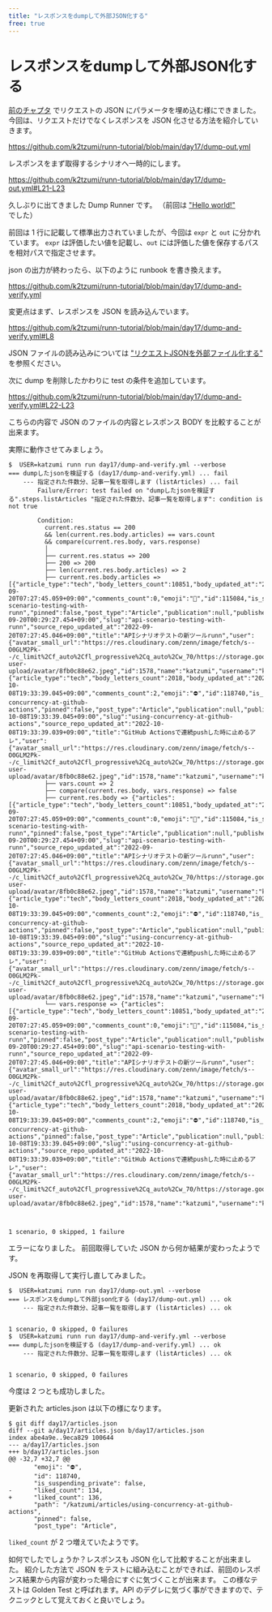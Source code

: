 ```yaml
---
title: "レスポンスをdumpして外部JSON化する"
free: true
---
```


# レスポンスをdumpして外部JSON化する

[前のチャプタ](https://zenn.dev/katzumi/books/runn-tutorial/viewer/template) でリクエストの JSON にパラメータを埋め込む様にできました。 
今回は、リクエストだけでなくレスポンスを JSON 化させる方法を紹介していきます。

https://github.com/k2tzumi/runn-tutorial/blob/main/day17/dump-out.yml

レスポンスをまず取得するシナリオへ一時的にします。

https://github.com/k2tzumi/runn-tutorial/blob/main/day17/dump-out.yml#L21-L23

久しぶりに出てきました Dump Runner です。
（前回は ["Hello world!"](https://zenn.dev/katzumi/books/runn-tutorial/viewer/hello-world) でした）

前回は 1 行に記載して標準出力されていましたが、今回は `expr` と `out` に分かれています。
`expr` は評価したい値を記載し、`out` には評価した値を保存するパスを相対パスで指定させます。

json の出力が終わったら、以下のように runbook を書き換えます。

https://github.com/k2tzumi/runn-tutorial/blob/main/day17/dump-and-verify.yml

変更点はまず、レスポンスを JSON を読み込んでいます。

https://github.com/k2tzumi/runn-tutorial/blob/main/day17/dump-and-verify.yml#L8

JSON ファイルの読み込みについては ["リクエストJSONを外部ファイル化する"](https://zenn.dev/katzumi/books/runn-tutorial/viewer/json) を参照ください。

次に dump を削除したかわりに test の条件を追加しています。

https://github.com/k2tzumi/runn-tutorial/blob/main/day17/dump-and-verify.yml#L22-L23

こちらの内容で JSON のファイルの内容とレスポンス BODY を比較することが出来ます。

実際に動作させてみましょう。


```console
$  USER=katzumi runn run day17/dump-and-verify.yml --verbose
=== dumpしたjsonを検証する (day17/dump-and-verify.yml) ... fail
    --- 指定された件数分、記事一覧を取得します (listArticles) ... fail
        Failure/Error: test failed on "dumpしたjsonを検証する".steps.listArticles "指定された件数分、記事一覧を取得します": condition is not true
        
        Condition:
          current.res.status == 200
          && len(current.res.body.articles) == vars.count
          && compare(current.res.body, vars.response)
          │
          ├── current.res.status => 200
          ├── 200 => 200
          ├── len(current.res.body.articles) => 2
          ├── current.res.body.articles => [{"article_type":"tech","body_letters_count":10851,"body_updated_at":"2022-09-20T07:27:45.059+09:00","comments_count":0,"emoji":"🧪","id":115084,"is_suspending_private":false,"liked_count":172,"path":"/katzumi/articles/api-scenario-testing-with-runn","pinned":false,"post_type":"Article","publication":null,"published_at":"2022-09-20T00:29:27.454+09:00","slug":"api-scenario-testing-with-runn","source_repo_updated_at":"2022-09-20T07:27:45.046+09:00","title":"APIシナリオテストの新ツールrunn","user":{"avatar_small_url":"https://res.cloudinary.com/zenn/image/fetch/s--O0GLM2Pk--/c_limit%2Cf_auto%2Cfl_progressive%2Cq_auto%2Cw_70/https://storage.googleapis.com/zenn-user-upload/avatar/8fb0c88e62.jpeg","id":1578,"name":"katzumi","username":"katzumi"}},{"article_type":"tech","body_letters_count":2018,"body_updated_at":"2022-10-08T19:33:39.045+09:00","comments_count":2,"emoji":"⛔","id":118740,"is_suspending_private":false,"liked_count":136,"path":"/katzumi/articles/using-concurrency-at-github-actions","pinned":false,"post_type":"Article","publication":null,"published_at":"2022-10-08T19:33:39.045+09:00","slug":"using-concurrency-at-github-actions","source_repo_updated_at":"2022-10-08T19:33:39.039+09:00","title":"GitHub Actionsで連続pushした時に止めるアレ","user":{"avatar_small_url":"https://res.cloudinary.com/zenn/image/fetch/s--O0GLM2Pk--/c_limit%2Cf_auto%2Cfl_progressive%2Cq_auto%2Cw_70/https://storage.googleapis.com/zenn-user-upload/avatar/8fb0c88e62.jpeg","id":1578,"name":"katzumi","username":"katzumi"}}]
          ├── vars.count => 2
          ├── compare(current.res.body, vars.response) => false
          ├── current.res.body => {"articles":[{"article_type":"tech","body_letters_count":10851,"body_updated_at":"2022-09-20T07:27:45.059+09:00","comments_count":0,"emoji":"🧪","id":115084,"is_suspending_private":false,"liked_count":172,"path":"/katzumi/articles/api-scenario-testing-with-runn","pinned":false,"post_type":"Article","publication":null,"published_at":"2022-09-20T00:29:27.454+09:00","slug":"api-scenario-testing-with-runn","source_repo_updated_at":"2022-09-20T07:27:45.046+09:00","title":"APIシナリオテストの新ツールrunn","user":{"avatar_small_url":"https://res.cloudinary.com/zenn/image/fetch/s--O0GLM2Pk--/c_limit%2Cf_auto%2Cfl_progressive%2Cq_auto%2Cw_70/https://storage.googleapis.com/zenn-user-upload/avatar/8fb0c88e62.jpeg","id":1578,"name":"katzumi","username":"katzumi"}},{"article_type":"tech","body_letters_count":2018,"body_updated_at":"2022-10-08T19:33:39.045+09:00","comments_count":2,"emoji":"⛔","id":118740,"is_suspending_private":false,"liked_count":136,"path":"/katzumi/articles/using-concurrency-at-github-actions","pinned":false,"post_type":"Article","publication":null,"published_at":"2022-10-08T19:33:39.045+09:00","slug":"using-concurrency-at-github-actions","source_repo_updated_at":"2022-10-08T19:33:39.039+09:00","title":"GitHub Actionsで連続pushした時に止めるアレ","user":{"avatar_small_url":"https://res.cloudinary.com/zenn/image/fetch/s--O0GLM2Pk--/c_limit%2Cf_auto%2Cfl_progressive%2Cq_auto%2Cw_70/https://storage.googleapis.com/zenn-user-upload/avatar/8fb0c88e62.jpeg","id":1578,"name":"katzumi","username":"katzumi"}}],"next_page":2}
          └── vars.response => {"articles":[{"article_type":"tech","body_letters_count":10851,"body_updated_at":"2022-09-20T07:27:45.059+09:00","comments_count":0,"emoji":"🧪","id":115084,"is_suspending_private":false,"liked_count":172,"path":"/katzumi/articles/api-scenario-testing-with-runn","pinned":false,"post_type":"Article","publication":null,"published_at":"2022-09-20T00:29:27.454+09:00","slug":"api-scenario-testing-with-runn","source_repo_updated_at":"2022-09-20T07:27:45.046+09:00","title":"APIシナリオテストの新ツールrunn","user":{"avatar_small_url":"https://res.cloudinary.com/zenn/image/fetch/s--O0GLM2Pk--/c_limit%2Cf_auto%2Cfl_progressive%2Cq_auto%2Cw_70/https://storage.googleapis.com/zenn-user-upload/avatar/8fb0c88e62.jpeg","id":1578,"name":"katzumi","username":"katzumi"}},{"article_type":"tech","body_letters_count":2018,"body_updated_at":"2022-10-08T19:33:39.045+09:00","comments_count":2,"emoji":"⛔","id":118740,"is_suspending_private":false,"liked_count":134,"path":"/katzumi/articles/using-concurrency-at-github-actions","pinned":false,"post_type":"Article","publication":null,"published_at":"2022-10-08T19:33:39.045+09:00","slug":"using-concurrency-at-github-actions","source_repo_updated_at":"2022-10-08T19:33:39.039+09:00","title":"GitHub Actionsで連続pushした時に止めるアレ","user":{"avatar_small_url":"https://res.cloudinary.com/zenn/image/fetch/s--O0GLM2Pk--/c_limit%2Cf_auto%2Cfl_progressive%2Cq_auto%2Cw_70/https://storage.googleapis.com/zenn-user-upload/avatar/8fb0c88e62.jpeg","id":1578,"name":"katzumi","username":"katzumi"}}],"next_page":2}
          


1 scenario, 0 skipped, 1 failure
```

エラーになりました。
前回取得していた JSON から何か結果が変わったようです。

JSON を再取得して実行し直してみました。

```console
$  USER=katzumi runn run day17/dump-out.yml --verbose 
=== レスポンスをdumpして外部json化する (day17/dump-out.yml) ... ok
    --- 指定された件数分、記事一覧を取得します (listArticles) ... ok


1 scenario, 0 skipped, 0 failures
$  USER=katzumi runn run day17/dump-and-verify.yml --verbose
=== dumpしたjsonを検証する (day17/dump-and-verify.yml) ... ok
    --- 指定された件数分、記事一覧を取得します (listArticles) ... ok


1 scenario, 0 skipped, 0 failures
```

今度は 2 つとも成功しました。

更新された articles.json は以下の様になります。

```console
$ git diff day17/articles.json
diff --git a/day17/articles.json b/day17/articles.json
index abe4a9e..9eca829 100644
--- a/day17/articles.json
+++ b/day17/articles.json
@@ -32,7 +32,7 @@
       "emoji": "⛔",
       "id": 118740,
       "is_suspending_private": false,
-      "liked_count": 134,
+      "liked_count": 136,
       "path": "/katzumi/articles/using-concurrency-at-github-actions",
       "pinned": false,
       "post_type": "Article",
```

`liked_count` が 2 つ増えていたようです。

如何でしたでしょうか？レスポンスも JSON 化して比較することが出来ました。
紹介した方法で JSON をテストに組み込むことができれば、前回のレスポンス結果から内容が変わった場合にすぐに気づくことが出来ます。
この様なテストは Golden Test と呼ばれます。API のデグレに気づく事ができますので、テクニックとして覚えておくと良いでしょう。

